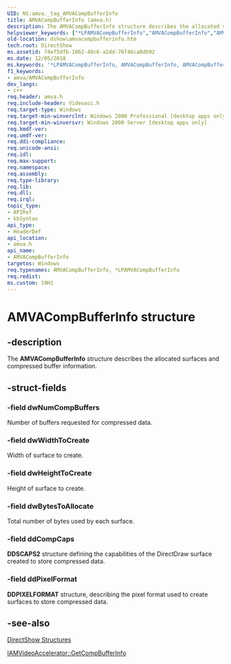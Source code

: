 ```yaml
---
UID: NS:amva._tag_AMVACompBufferInfo
title: AMVACompBufferInfo (amva.h)
description: The AMVACompBufferInfo structure describes the allocated surfaces and compressed buffer information.helpviewer_keywords: ["*LPAMVACompBufferInfo","AMVACompBufferInfo","AMVACompBufferInfo structure [DirectShow]","AMVACompBufferInfoStructure","LPAMVACompBufferInfo","LPAMVACompBufferInfo structure pointer [DirectShow]","amva/AMVACompBufferInfo","amva/LPAMVACompBufferInfo","dshow.amvacompbufferinfo"]
old-location: dshow\amvacompbufferinfo.htm
tech.root: DirectShow
ms.assetid: 74ef5dfb-1062-40c6-a2dd-76f46ca8db92
ms.date: 12/05/2018
ms.keywords: '*LPAMVACompBufferInfo, AMVACompBufferInfo, AMVACompBufferInfo structure [DirectShow], AMVACompBufferInfoStructure, LPAMVACompBufferInfo, LPAMVACompBufferInfo structure pointer [DirectShow], amva/AMVACompBufferInfo, amva/LPAMVACompBufferInfo, dshow.amvacompbufferinfo'
f1_keywords:
- amva/AMVACompBufferInfo
dev_langs:
- c++
req.header: amva.h
req.include-header: Videoacc.h
req.target-type: Windows
req.target-min-winverclnt: Windows 2000 Professional [desktop apps only]
req.target-min-winversvr: Windows 2000 Server [desktop apps only]
req.kmdf-ver: 
req.umdf-ver: 
req.ddi-compliance: 
req.unicode-ansi: 
req.idl: 
req.max-support: 
req.namespace: 
req.assembly: 
req.type-library: 
req.lib: 
req.dll: 
req.irql: 
topic_type:
- APIRef
- kbSyntax
api_type:
- HeaderDef
api_location:
- amva.h
api_name:
- AMVACompBufferInfo
targetos: Windows
req.typenames: AMVACompBufferInfo, *LPAMVACompBufferInfo
req.redist: 
ms.custom: 19H1
---
```


# AMVACompBufferInfo structure


## -description


The <b>AMVACompBufferInfo</b> structure describes the allocated surfaces and compressed buffer information.


## -struct-fields




### -field dwNumCompBuffers

Number of buffers requested for compressed data.
          


### -field dwWidthToCreate

Width of surface to create.
          


### -field dwHeightToCreate

Height of surface to create.
          


### -field dwBytesToAllocate

Total number of bytes used by each surface.
          


### -field ddCompCaps

<b>DDSCAPS2</b> structure defining the capabilities of the DirectDraw surface created to store compressed data.
          


### -field ddPixelFormat

<b>DDPIXELFORMAT</b> structure, describing the pixel format used to create surfaces to store compressed data.


## -see-also




<a href="https://docs.microsoft.com/windows/desktop/DirectShow/directshow-structures">DirectShow Structures</a>



<a href="https://docs.microsoft.com/windows/desktop/api/videoacc/nf-videoacc-iamvideoaccelerator-getcompbufferinfo">IAMVideoAccelerator::GetCompBufferInfo</a>
 

 

